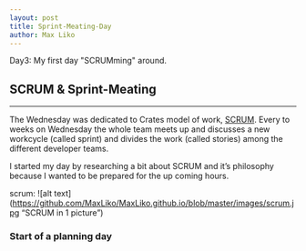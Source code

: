```yaml
--- 
layout: post
title: Sprint-Meating-Day
author: Max Liko
---
```


Day3: My first day "SCRUMming" around. 

## SCRUM & Sprint-Meating
----
The Wednesday was dedicated to Crates model of work, [SCRUM](https://www.scrum.org).
Every to weeks on Wednesday the whole team meets up and discusses a new workcycle (called sprint) and divides the work (called stories) among the different developer teams.

I started my day by researching a bit about SCRUM and it’s philosophy because I wanted to be prepared for the up coming  hours.

scrum:
![alt text](https://github.com/MaxLiko/MaxLiko.github.io/blob/master/images/scrum.jpg “SCRUM in 1 picture”)

### Start of a planning day


